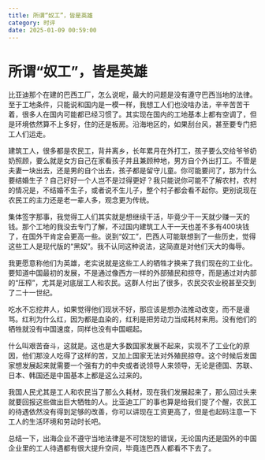 ```yaml
---
title: 所谓“奴工”，皆是英雄
category: 时评
date: 2025-01-09 00:59:00
---
```

# 所谓“奴工”，皆是英雄

<!--Yusuol-->
比亚迪那个在建的巴西工厂，怎么说呢，最大的问题是没有遵守巴西当地的法律。至于工地条件，只能说和国内是一模一样，我想工人们也没啥办法，辛辛苦苦干着，很多人在国内可能都已经习惯了。<!--Yusuol-->其实现在国内的工地基本上都有空调了，但是环境依然算不上多好，住的还是板房。沿海地区的，如果刮台风，甚至要专门把工人们运走。

建筑工人，很多都是农民工，背井离乡，长年累月在外打工，孩子要么交给爷爷奶奶照顾，要么就是女方自己在家看孩子并且兼顾种地，男方自个外出打工。不管是夫妻一块出去，还是男的自个出去，孩子都是留守儿童。你可能要问了，那为什么要结婚生子？自己好好一个人岂不是过得更好？我只能说你可能不了解农村，农村的情况是，不结婚不生子，或者说不生儿子，整个村子都会看不起你。更别说现在农民工的主力还是老一辈人多，观念更为传统。

集体签字那事，我觉得工人们其实就是想继续干活，毕竟少干一天就少赚一天的钱。那个工地的我没去专门了解，不过国内建筑工人干一天也差不多有400块钱了，在国外干肯定会更高一些。说到“奴工”，巴西人可能联想到了一些历史，觉得这些工人是现代版的“黑奴”。我不认同这种说法，这简直是对他们天大的侮辱。

我更愿意称他们为英雄，老实说就是这些工人的牺牲才换来了我们现在的工业化。要知道中国最初的发展，不是通过像西方一样的外部殖民和掠夺，而是通过对内部的“压榨”，尤其是对底层工人和农民。这群人付出了很多，农民交农业税甚至交到了二十一世纪。

吃水不忘挖井人，如果觉得他们现状不好，那应该是想办法推动改变，而不是谩骂。红利为什么红，因为都是血染的，红利是把劳动力当成耗材来用。没有他们的牺牲就没有中国速度，同样也没有中国崛起。

什么叫艰苦奋斗，这就是。这也是大多数国家发展不起来，实现不了工业化的原因，他们那没人吃得了这样的苦，又加上国家无法对外殖民掠夺。这个时候后发国家想发展起来就需要一个强有力的中央或者说领导人来领导，无论是德国、苏联、日本、韩国还是中国基本上都是这么过来的。

我国人民尤其是工人和农民当了那么久耗材，现在我们发展起来了，那么回过头来就要回报这些做出巨大牺牲的人。比亚迪工厂的事也算是给我们提了个醒，农民工的待遇依然没有得到足够的改善，你可以讲现在工资更高了，但是也起码注意一下工人的生活环境和劳动时长吧。

总结一下，出海企业不遵守当地法律是不可饶恕的错误，无论国内还是国外的中国企业里的工人待遇都有很大提升空间，毕竟连巴西人都看不下去了。